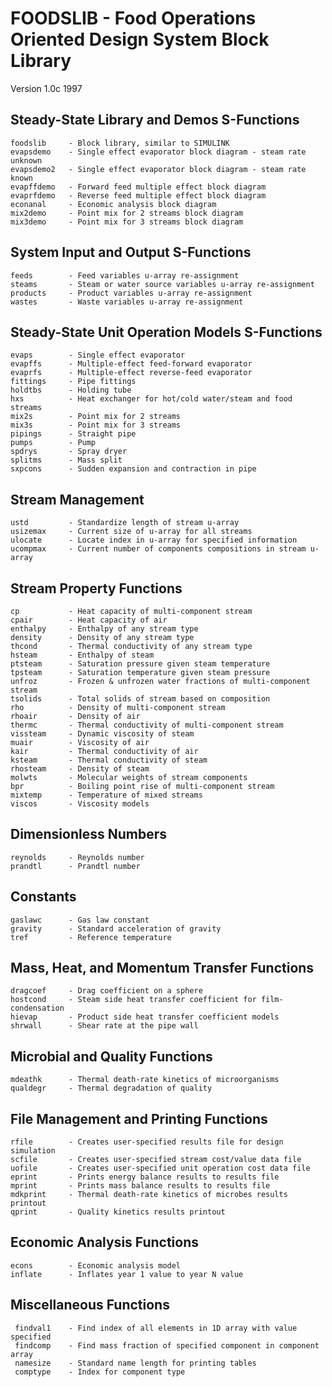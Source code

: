 FOODSLIB - Food Operations Oriented Design System Block Library 
===============================================================
Version 1.0c  1997 

Steady-State Library and Demos S-Functions
------------------------------------------
    foodslib     - Block library, similar to SIMULINK  
    evapsdemo    - Single effect evaporator block diagram - steam rate unknown 
    evapsdemo2   - Single effect evaporator block diagram - steam rate known 
    evapffdemo   - Forward feed multiple effect block diagram  
    evaprfdemo   - Reverse feed multiple effect block diagram  
    econanal     - Economic analysis block diagram
    mix2demo     - Point mix for 2 streams block diagram   
    mix3demo     - Point mix for 3 streams block diagram   

System Input and Output S-Functions 
-----------------------------------
    feeds        - Feed variables u-array re-assignment
    steams       - Steam or water source variables u-array re-assignment
    products     - Product variables u-array re-assignment
    wastes       - Waste variables u-array re-assignment  

Steady-State Unit Operation Models S-Functions
----------------------------------------------
    evaps        - Single effect evaporator  
    evapffs      - Multiple-effect feed-forward evaporator  
    evaprfs      - Multiple-effect reverse-feed evaporator 
    fittings     - Pipe fittings  
    holdtbs      - Holding tube
    hxs          - Heat exchanger for hot/cold water/steam and food streams
    mix2s        - Point mix for 2 streams 
    mix3s        - Point mix for 3 streams 
    pipings      - Straight pipe   
    pumps        - Pump   
    spdrys       - Spray dryer 
    splitms      - Mass split 
    sxpcons      - Sudden expansion and contraction in pipe    

Stream Management
-----------------
    ustd         - Standardize length of stream u-array
    usizemax     - Current size of u-array for all streams
    ulocate      - Locate index in u-array for specified information
    ucompmax     - Current number of components compositions in stream u-array

Stream Property Functions
-------------------------
    cp           - Heat capacity of multi-component stream  
    cpair        - Heat capacity of air 
    enthalpy     - Enthalpy of any stream type  
    density      - Density of any stream type 
    thcond       - Thermal conductivity of any stream type
    hsteam       - Enthalpy of steam 
    ptsteam      - Saturation pressure given steam temperature 
    tpsteam      - Saturation temperature given steam pressure  
    unfroz       - Frozen & unfrozen water fractions of multi-component stream
    tsolids      - Total solids of stream based on composition
    rho          - Density of multi-component stream 
    rhoair       - Density of air 
    thermc       - Thermal conductivity of multi-component stream 
    vissteam     - Dynamic viscosity of steam 
    muair        - Viscosity of air 
    kair         - Thermal conductivity of air  
    ksteam       - Thermal conductivity of steam 
    rhosteam     - Density of steam 
    molwts       - Molecular weights of stream components
    bpr          - Boiling point rise of multi-component stream
    mixtemp      - Temperature of mixed streams
    viscos       - Viscosity models  

Dimensionless Numbers
---------------------
    reynolds     - Reynolds number 
    prandtl      - Prandtl number

Constants
---------
    gaslawc      - Gas law constant 
    gravity      - Standard acceleration of gravity  
    tref         - Reference temperature 

Mass, Heat, and Momentum Transfer Functions
-------------------------------------------
    dragcoef     - Drag coefficient on a sphere  
    hostcond     - Steam side heat transfer coefficient for film-condensation 
    hievap       - Product side heat transfer coefficient models  
    shrwall      - Shear rate at the pipe wall 

Microbial and Quality Functions
-------------------------------
    mdeathk      - Thermal death-rate kinetics of microorganisms
    qualdegr     - Thermal degradation of quality

File Management and Printing Functions
--------------------------------------
    rfile        - Creates user-specified results file for design simulation  
    scfile       - Creates user-specified stream cost/value data file
    uofile       - Creates user-specified unit operation cost data file 
    eprint       - Prints energy balance results to results file  
    mprint       - Prints mass balance results to results file  
    mdkprint     - Thermal death-rate kinetics of microbes results printout
    qprint       - Quality kinetics results printout

Economic Analysis Functions
---------------------------
    econs        - Economic analysis model  
    inflate      - Inflates year 1 value to year N value  

Miscellaneous Functions
-----------------------
     findval1    - Find index of all elements in 1D array with value specified
     findcomp    - Find mass fraction of specified component in component array
     namesize    - Standard name length for printing tables    
     comptype    - Index for component type

